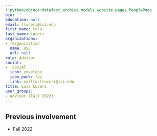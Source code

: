 ```yaml
---
!!python/object:datafest_archive.models.website.pages.PeoplePage
bio: ''
education: null
email: lluceri@isi.edu
first_name: Luca
last_name: Luceri
organizations:
- !Organization
  name: USC
  url: null
role: Advisor
social:
- !Social
  icon: envelope
  icon_pack: fas
  link: mailto:lluceri@isi.edu
title: Luca Luceri
user_groups:
- Advisor (Fall 2022)
---
```


## Previous involvement

* Fall 2022
